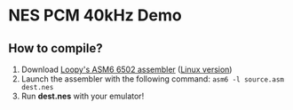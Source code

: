 # NES PCM 40kHz Demo

## How to compile?
1. Download [Loopy's ASM6 6502 assembler](http://3dscapture.com/NES/asm6.zip) ([Linux version](https://web.archive.org/web/20140920234021/http://www.yibbleware.com/nes/asm6-1.6-linux.zip))
2. Launch the assembler with the following command: `asm6 -l source.asm dest.nes`
3. Run **dest.nes** with your emulator!
